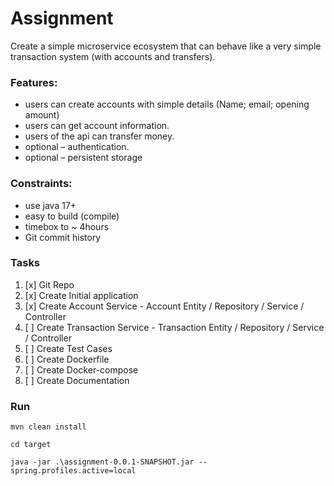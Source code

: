 # Assignment
Create a simple microservice ecosystem that can behave like a very simple transaction system (with accounts and transfers).

### **Features:**

- users can create accounts with simple details (Name; email; opening amount)
- users can get account information.
- users of the api can transfer money.
- optional – authentication.
- optional – persistent storage

### **Constraints:**

- use java 17+
- easy to build (compile)
- timebox to ~ 4hours
- Git commit history


### **Tasks**
1. [x] Git Repo
2. [x] Create Initial application 
3. [x] Create Account Service - Account Entity / Repository / Service / Controller
4. [ ] Create Transaction Service - Transaction Entity / Repository / Service / Controller
5. [ ] Create Test Cases
6. [ ] Create Dockerfile
7. [ ] Create Docker-compose
8. [ ] Create Documentation


### **Run**
```mvn clean install```

```cd target```

```java -jar .\assignment-0.0.1-SNAPSHOT.jar --spring.profiles.active=local```
